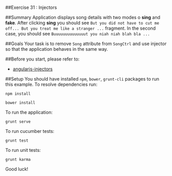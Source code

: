 ##Exercise 31 : Injectors

##Summary
Application displays song details with two modes o **sing** and **fake**. After clicking **sing** you should see `But you did not have to cut
 me off... But you treat me like a stranger ...` fragment. In the second case, you should see `Buuuuuuuuuuuuuut you niah niah blah bla ...`
 
##Goals
Your task is to remove `Song` attribute from `SongCtrl` and use injector so that the application behaves in the same way.

##Before you start, please refer to:
* [angularjs-injectors](https://egghead.io/lessons/angularjs-injectors)

##Setup
 You should have installed `npm`, `bower`, `grunt-cli`  packages to run this example. To resolve dependencies run:

```
npm install
```

```
bower install
```

To run the application:

```
grunt serve
```

To run cucumber tests:

```
grunt test
```

To run unit tests:

```
grunt karma
```

Good luck!
